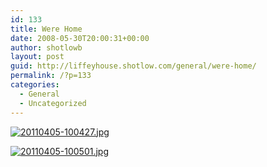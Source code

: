 ```yaml
---
id: 133
title: Were Home
date: 2008-05-30T20:00:31+00:00
author: shotlowb
layout: post
guid: http://liffeyhouse.shotlow.com/general/were-home/
permalink: /?p=133
categories:
  - General
  - Uncategorized
---
```

[<img src="http://localhost:4567/wp-content/uploads/2011/04/20110405-100427.jpg" alt="20110405-100427.jpg" class="alignnone size-full" />](http://localhost:4567/wp-content/uploads/2011/04/20110405-100427.jpg)

[<img src="http://localhost:4567/wp-content/uploads/2011/04/20110405-100501.jpg" alt="20110405-100501.jpg" class="alignnone size-full" />](http://localhost:4567/wp-content/uploads/2011/04/20110405-100501.jpg)